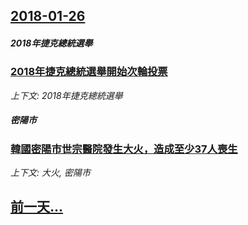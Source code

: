 ## [2018-01-26](/zh/news/2018/01/26/index.md)

##### 2018年捷克總統選舉
### [2018年捷克總統選舉開始次輪投票 ](/zh/news/2018/01/26/2018年捷克總統選舉開始次輪投票.md)
_上下文: 2018年捷克總統選舉_

##### 密陽市
### [韓國密陽市世宗醫院發生大火，造成至少37人喪生 ](/zh/news/2018/01/26/韓國密陽市世宗醫院發生大火-造成至少37人喪生.md)
_上下文: 大火, 密陽市_

## [前一天...](/zh/news/2018/01/23/index.md)


